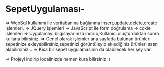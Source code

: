 # SepetUygulaması-

=> WebSql kullanımı ile veritabanına bağlanma insert,update,delete,create işlemleri.
=> JQuery işlemleri
=> JavaScript ile form doğrulama 
=> cokie işlemleri
=> Uygulamayı bilgisayarınıza indirip,Kullanıcı oluşturduktan sonra kullana bilirsiniz.
=> Genel olarak işlemler ana sayfada bulunan ürünleri sepetinize ekleyebilirsiniz,sepetinizi görüntüleyip eklediğiniz ürünleri 
    satın alabilirsiniz...
=> Kısa bir sepet uygulamasının da olabilecek her şey var.    

=> Projeyi indirip localinizde hemen kura bilirsiniz :)
